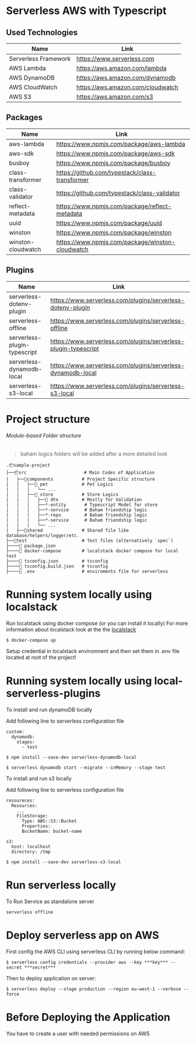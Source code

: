 
# Serverless AWS with Typescript


## Used Technologies
|Name| Link |
| -- | ---- |
| Serverless Framework | https://www.serverless.com |
| AWS Lambda | https://aws.amazon.com/lambda |
| AWS DynamoDB | https://aws.amazon.com/dynamodb |
| AWS CloudWatch | https://aws.amazon.com/cloudwatch |
| AWS S3 | https://aws.amazon.com/s3 |

## Packages
|Name| Link |
| -- | ---- |
| aws-lambda | https://www.npmjs.com/package/aws-lambda |
| aws-sdk | https://www.npmjs.com/package/aws-sdk |
| busboy | https://www.npmjs.com/package/busboy |
| class-transformer | https://github.com/typestack/class-transformer |
| class-validator | https://github.com/typestack/class-validator |
| reflect-metadata | https://www.npmjs.com/package/reflect-metadata |
| uuid | https://www.npmjs.com/package/uuid |
| winston | https://www.npmjs.com/package/winston |
| winston-cloudwatch | https://www.npmjs.com/package/winston-cloudwatch |


## Plugins
|Name| Link |
| -- | ---- |
| serverless-dotenv-plugin | https://www.serverless.com/plugins/serverless-dotenv-plugin |
| serverless-offline | https://www.serverless.com/plugins/serverless-offline |
| serverless-plugin-typescript | https://www.serverless.com/plugins/serverless-plugin-typescript |
| serverless-dynamodb-local | https://www.serverless.com/plugins/serverless-dynamodb-local |
| serverless-s3-local | https://www.serverless.com/plugins/serverless-s3-local |


# Project structure
###### Module-based Folder structure
> baham logics folders will be added after a more detailed look

    .📦sample-project
    ├──📦src                      # Main Codes of Application
    |   ├──📂components           # Project Specific structure
    |   |   ├──📂 pet             # Pet Logics
    |   |   |   └── ...
    |   |   ├──📂 store           # Store Logics
    |   |   |   ├──📂 dto         # Mostly for Validation
    |   |   |   ├──*-entity       # Typescript Model for store
    |   |   |   ├──*-service      # Baham friendship logic
    |   |   |   ├──*-repo         # Baham friendship logic
    |   |   |   ├──*-service      # Baham friendship logic
    |   |   |   └── ...
    |   ├──📂shared               # Shared file like database/helpers/logger/etc.
    ├──📂test                     # Test files (alternatively `spec`) 
    ├────📜 package.json
    ├────📜 docker-compose        # localstack docker compose for local test 
    ├────📜 tsconfig.json         # tsconfig
    ├────📜 tsconfig.build.json   # tsconfig
    ├────📜 .env                  # enviroments file for serverless 



# Running system locally using localstack

Run localstack using docker compose (or you can install it locally)
For more information about localstack look at the the [localstack](https://github.com/localstack/localstack)

```
$ docker-compose up
```

Setup credential in localstack environment and then set them in .env file located at root of the project!

# Running system locally using local-serverless-plugins

To install and run dynamoDB locally

Add following line to serverless configuration file

```
custom:
  dynamodb:
    stages:
      - test
```

```
$ npm install --save-dev serverless-dynamodb-local

$ serverless dynamodb start --migrate --inMemory --stage test 
```


To install and run s3 locally 

Add following line to serverless configuration file
```
resoureces:
  Resources:
    ...
    FileStorage:
      Type: AWS::S3::Bucket
      Properties:
      BucketName: bucket-name

s3:
  host: localhost
  directory: /tmp
```

```
$ npm install --save-dev serverless-s3-local
```




# Run serverless locally
To Run Service as standalone server
```
serverless offline
```

# Deploy serverless app on AWS

First config the AWS CLI using serverless CLI by running below command:

```
$ serverless config credentials --provider aws --key ***key*** --secret ***secret***
```

Then to deploy application on server:

```
$ serverless deploy --stage production --region eu-west-1 --verbose --force
```



# Before Deploying the Application

You have to create a user with needed permissions on AWS
